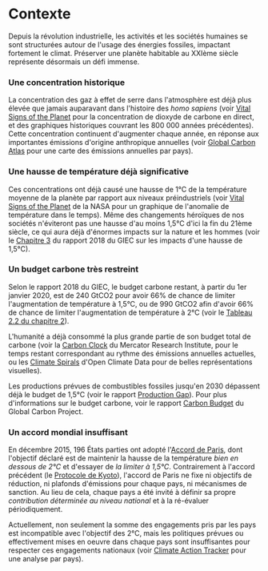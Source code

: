 # Contexte

Depuis la révolution industrielle, les activités et les sociétés humaines se sont structurées autour de l'usage des
énergies fossiles, impactant fortement le climat. Préserver une planète habitable au XXIème siècle représente désormais
un défi immense.

### Une concentration historique

La concentration des gaz à effet de serre dans l'atmosphère est déjà plus élevée que jamais auparavant dans l'histoire des *homo sapiens* 
(voir [Vital Signs of the Planet](https://climate.nasa.gov/vital-signs/carbon-dioxide/) pour la concentration de dioxyde de carbone en direct, 
et des graphiques historiques couvrant les 800 000 années précédentes). 
Cette concentration continuent d'augmenter chaque année, en réponse aux importantes émissions d'origine anthropique annuelles
(voir [Global Carbon Atlas](http://www.globalcarbonatlas.org/fr/CO2-emissions) pour une carte des émissions annuelles par pays).

### Une hausse de température déjà significative

Ces concentrations ont déjà causé une hausse de 1°C de la température moyenne de la planète par rapport aux niveaux préindustriels 
(voir [Vital Signs of the Planet](https://climate.nasa.gov/vital-signs/global-temperature/) de la NASA pour un graphique de l'anomalie de température dans le temps). 
Même des changements héroïques de nos sociétés n'éviteront pas une hausse d'au moins 1,5°C d'ici la fin du 21ème siècle, ce qui aura déjà d'énormes impacts sur la nature et les hommes 
(voir le [Chapitre 3](https://www.ipcc.ch/sr15/chapter/chapter-3/) du rapport 2018 du GIEC sur les impacts d'une hausse de 1,5°C).

### Un budget carbone très restreint

Selon le rapport 2018 du GIEC, le budget carbone restant, à partir du 1er janvier 2020,
est de 240 GtCO2 pour avoir 66% de chance de limiter l'augmentation de température à 1,5°C, 
ou de 990 GtCO2 afin d'avoir 66% de chance de limiter l'augmentation de température à 2°C
(voir le [Tableau 2.2 du chapitre 2](https://www.ipcc.ch/sr15/chapter/chapter-2/)).

L'humanité a déjà consommé la plus grande partie de son budget total de carbone 
(voir la [Carbon Clock](https://www.mcc-berlin.net/en/research/co2-budget.html) du Mercator Research Institute, 
pour le temps restant correspondant au rythme des émissions annuelles actuelles, 
ou les [Climate Spirals](https://openclimatedata.net/climate-spirals/from-emissions-to-global-warming-line-chart/) 
d'Open Climate Data pour de belles représentations visuelles).

Les productions prévues de combustibles fossiles jusqu'en 2030 dépassent déjà le budget de 1,5°C 
(voir le rapport [Production Gap](http://productiongap.org/2019report/)). 
Pour plus d'informations sur le budget carbone, voir le rapport [Carbon Budget](https://www.globalcarbonproject.org/carbonbudget/index.htm) du Global Carbon Project.

### Un accord mondial insuffisant

En décembre 2015, 196 États parties ont adopté l'[Accord de Paris](https://unfccc.int/process-and-meetings/the-paris-agreement/the-paris-agreement), 
dont l'objectif déclaré est de maintenir la hausse de la température *bien en dessous de 2°C* et d'essayer de *la limiter à 1,5°C*. 
Contrairement à l'accord précédent (le [Protocole de Kyoto](https://unfccc.int/kyoto_protocol)), 
l'accord de Paris ne fixe ni objectifs de réduction, ni plafonds d'émissions pour chaque pays, ni mécanismes de sanction. 
Au lieu de cela, chaque pays a été invité à définir sa propre *contribution déterminée au niveau national* et à la 
ré-évaluer périodiquement.

Actuellement, non seulement la somme des engagements pris par les pays est incompatible avec l'objectif des 2°C, 
mais les politiques prévues ou effectivement mises en oeuvre dans chaque pays sont insuffisantes pour respecter ces engagements nationaux 
(voir [Climate Action Tracker](https://climateactiontracker.org/countries/) pour une analyse par pays).
